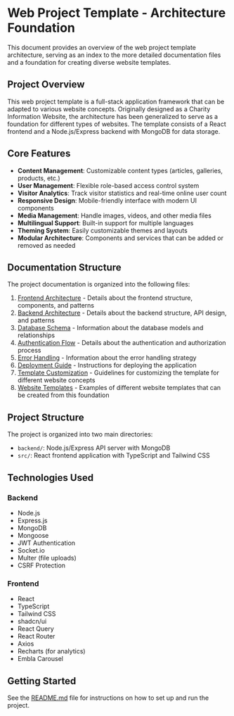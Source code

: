 # Web Project Template - Architecture Foundation

This document provides an overview of the web project template architecture, serving as an index to the more detailed documentation files and a foundation for creating diverse website templates.

## Project Overview

This web project template is a full-stack application framework that can be adapted to various website concepts. Originally designed as a Charity Information Website, the architecture has been generalized to serve as a foundation for different types of websites. The template consists of a React frontend and a Node.js/Express backend with MongoDB for data storage.

## Core Features

- **Content Management**: Customizable content types (articles, galleries, products, etc.)
- **User Management**: Flexible role-based access control system
- **Visitor Analytics**: Track visitor statistics and real-time online user count
- **Responsive Design**: Mobile-friendly interface with modern UI components
- **Media Management**: Handle images, videos, and other media files
- **Multilingual Support**: Built-in support for multiple languages
- **Theming System**: Easily customizable themes and layouts
- **Modular Architecture**: Components and services that can be added or removed as needed

## Documentation Structure

The project documentation is organized into the following files:

1. [Frontend Architecture](./docs/FRONTEND_ARCHITECTURE.md) - Details about the frontend structure, components, and patterns
2. [Backend Architecture](./docs/BACKEND_ARCHITECTURE.md) - Details about the backend structure, API design, and patterns
3. [Database Schema](./docs/DATABASE_SCHEMA.md) - Information about the database models and relationships
4. [Authentication Flow](./docs/AUTHENTICATION_FLOW.md) - Details about the authentication and authorization process
5. [Error Handling](./docs/ERROR_HANDLING.md) - Information about the error handling strategy
6. [Deployment Guide](./docs/DEPLOYMENT_GUIDE.md) - Instructions for deploying the application
7. [Template Customization](./docs/TEMPLATE_CUSTOMIZATION.md) - Guidelines for customizing the template for different website concepts
8. [Website Templates](./docs/WEBSITE_TEMPLATES.md) - Examples of different website templates that can be created from this foundation

## Project Structure

The project is organized into two main directories:

- `backend/`: Node.js/Express API server with MongoDB
- `src/`: React frontend application with TypeScript and Tailwind CSS

## Technologies Used

### Backend
- Node.js
- Express.js
- MongoDB
- Mongoose
- JWT Authentication
- Socket.io
- Multer (file uploads)
- CSRF Protection

### Frontend
- React
- TypeScript
- Tailwind CSS
- shadcn/ui
- React Query
- React Router
- Axios
- Recharts (for analytics)
- Embla Carousel

## Getting Started

See the [README.md](./README.md) file for instructions on how to set up and run the project.
